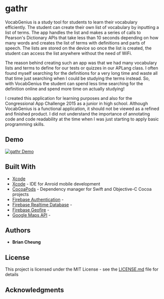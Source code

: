 # gathr

VocabGenius is a study tool for students to learn their vocabulary efficiently. The student can create their own list of vocabulary by inputting a list of terms. The app handles the list and makes a series of calls to Pearson's Dictionary APIs that take less than 10 seconds depending on how many words and creates the list of terms with definitions and parts of speech. The lists are stored on the device so once the list is created, the student can access the list anywhere without the need of WiFi. 

The reason behind creating such an app was that we had many vocabulary lists and terms to define for our tests or quizzes in our APLang class. I often found myself searching for the definitions for a very long time and waste all that time just searching when I could be studying the terms instead. So, with VocabGenius the student can spend less time searching for the definition online and spend more time on actually studying!

I created this application for learning purposes and also for the Congressional App Challenge 2015 as a junior in high school. Although VocabGenius is a functional application, it should not be viewed as a refined and finished product. I did not understand the importance of annotating code and code readability at the time when I was just starting to apply basic programming skills.
  
## Demo

[![gathr Demo](http://img.youtube.com/vi/fpEe3pJoHfg/0.jpg)](https://youtu.be/fpEe3pJoHfg)

## Built With
* <a href="https://developer.android.com/studio/index.html" target="_blank">Xcode</a>
* [Xcode](https://developer.android.com/studio/index.html) - IDE for Anroid mobile development
* [CocoaPods](https://cocoapods.org/) - Dependency manager for Swift and Objective-C Cocoa projects
* [Firebase Authentication](https://firebase.google.com/products/auth/) - 
* [Firebase Realtime Database](https://firebase.google.com/products/realtime-database/) - 
* [Firebase Geofire](https://github.com/firebase/geofire-objc) - 
* [Google Maps API](https://developers.google.com/maps/ios/) - 

## Authors

* **Brian Cheung**

## License

This project is licensed under the MIT License - see the [LICENSE.md](LICENSE.md) file for details

## Acknowledgments

